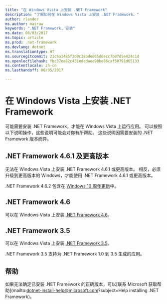 ```yaml
---
title: "在 Windows Vista 上安装 .NET Framework"
description: "了解如何在 Windows Vista 上安装 .NET Framework。"
author: rlander
ms.author: mairaw
keywords: ".NET Framework, 安装"
ms.date: 08/03/2017
ms.topic: article
ms.prod: .net-framework
ms.devlang: dotnet
ms.translationtype: HT
ms.sourcegitcommit: 21c6a1485f3d0c38bde065d6ecc7b07d5e424c1d
ms.openlocfilehash: fbc37ee82c431edadaee98be86caf50791d65133
ms.contentlocale: zh-cn
ms.lasthandoff: 08/05/2017

---
```


# <a name="install-the-net-framework-on-windows-vista"></a>在 Windows Vista 上安装 .NET Framework

可能需要安装 .NET Framework，才能在 Windows Vista 上运行应用。 可以按照以下说明操作，这些说明可能会对你有所帮助。 这些说明因需要安装的 .NET Framework 版本而异。

## <a name="net-framework-461-and-later"></a>.NET Framework 4.6.1 及更高版本

无法在 Windows Vista 上安装 .NET Framework 4.6.1 或更高版本。 相反，必须升级到更高版本的 Windows，才能使用 .NET Framework 4.6.1 或更高版本。

.NET Framework 4.6.2 包含在 [Windows 10 周年更新](https://www.microsoft.com/software-download/windows10)中。

## <a name="net-framework-46"></a>.NET Framework 4.6

可以在 Windows Vista 上安装 [.NET Framework 4.6](http://go.microsoft.com/fwlink/?LinkID=213834&dotnetdocs)。

## <a name="net-framework-35"></a>.NET Framework 3.5

可以在 Windows Vista 上安装 [.NET Framework 3.5](http://go.microsoft.com/fwlink/?LinkID=213834&dotnetdocs)。

.NET Framework 3.5 支持为 .NET Framework 1.0 到 3.5 生成的应用。

## <a name="help"></a>帮助

如果无法确定已安装 .NET Framework 的正确版本，可以[联系 Microsoft 获取帮助](mailto:dotnet-install-help@microsoft.com?subject=Help installing .NET Framework)。

